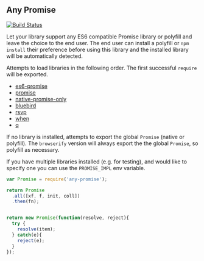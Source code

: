 ## Any Promise

[![Build Status](https://secure.travis-ci.org/kevinbeaty/any-promise.svg)](http://travis-ci.org/kevinbeaty/any-promise)

Let your library support any ES6 compatible Promise library or polyfill and leave the choice to the end user. The end user can install a polyfill or `npm install` their preference before using this library and the installed library will be automatically detected.

Attempts to load libraries in the following order.  The first successful `require` will be exported.

  - [es6-promise](https://github.com/jakearchibald/es6-promise)
  - [promise](https://github.com/then/promise)
  - [native-promise-only](https://github.com/getify/native-promise-only)
  - [bluebird](https://github.com/petkaantonov/bluebird)
  - [rsvp](https://github.com/tildeio/rsvp.js)
  - [when](https://github.com/cujojs/when)
  - [q](https://github.com/kriskowal/q)

If no library is installed, attempts to export the global `Promise` (native or polyfill). The `browserify` version will always export the the global `Promise`, so polyfill as necessary.

If you have multiple libraries installed (e.g. for testing), and would like to specify one you can use the `PROMISE_IMPL` env variable.

```javascript
var Promise = require('any-promise');

return Promise
  .all([xf, f, init, coll])
  .then(fn);


return new Promise(function(resolve, reject){
  try {
    resolve(item);
  } catch(e){
    reject(e);
  }
});

```
